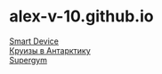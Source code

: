# alex-v-10.github.io

[Smart Device](https://alex-v-10.github.io/supergym/)  
[Круизы в Антарктику](https://alex-v-10.github.io/kruizy-v-antarktiku/)  
[Supergym](https://alex-v-10.github.io/supergym/)
